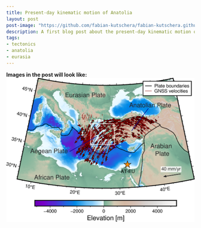 ```yaml
---
title: Present-day kinematic motion of Anatolia
layout: post
post-image: "https://github.com/fabian-kutschera/fabian-kutschera.github.io/blob/master/assets/images/Anatolia_GNSSmotion.png"
description: A first blog post about the present-day kinematic motion of Anatolia with respect to the AT-EU Euler pole.
tags:
- tectonics
- anatolia
- eurasia
---
```



**Images in the post will look like:**<br>
![Kinematic motion](../assets/images/Anatolia_GNSSmotion.png)

